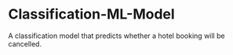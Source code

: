 # Classification-ML-Model
A classification model that predicts whether a hotel booking will be cancelled. 
